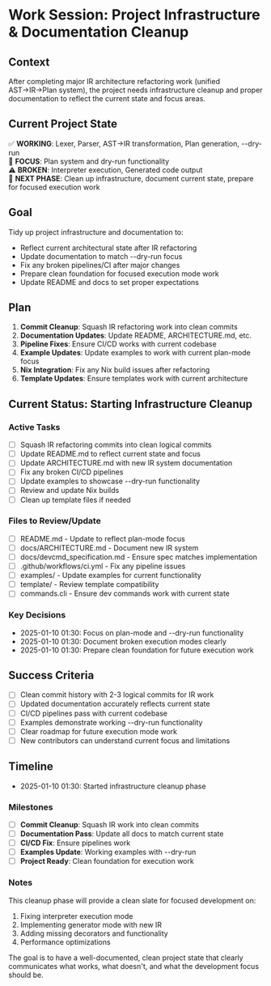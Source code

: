 # Work Session: Project Infrastructure & Documentation Cleanup

## Context
After completing major IR architecture refactoring work (unified AST→IR→Plan system), the project needs infrastructure cleanup and proper documentation to reflect the current state and focus areas.

## Current Project State
✅ **WORKING**: Lexer, Parser, AST→IR transformation, Plan generation, --dry-run  
🚧 **FOCUS**: Plan system and dry-run functionality  
⚠️  **BROKEN**: Interpreter execution, Generated code output  
🎯 **NEXT PHASE**: Clean up infrastructure, document current state, prepare for focused execution work

## Goal
Tidy up project infrastructure and documentation to:
- Reflect current architectural state after IR refactoring
- Update documentation to match --dry-run focus
- Fix any broken pipelines/CI after major changes
- Prepare clean foundation for focused execution mode work
- Update README and docs to set proper expectations

## Plan
1. **Commit Cleanup**: Squash IR refactoring work into clean commits
2. **Documentation Updates**: Update README, ARCHITECTURE.md, etc.
3. **Pipeline Fixes**: Ensure CI/CD works with current codebase
4. **Example Updates**: Update examples to work with current plan-mode focus
5. **Nix Integration**: Fix any Nix build issues after refactoring
6. **Template Updates**: Ensure templates work with current architecture

## Current Status: Starting Infrastructure Cleanup

### Active Tasks
- [ ] Squash IR refactoring commits into clean logical commits
- [ ] Update README.md to reflect current state and focus
- [ ] Update ARCHITECTURE.md with new IR system documentation
- [ ] Fix any broken CI/CD pipelines
- [ ] Update examples to showcase --dry-run functionality
- [ ] Review and update Nix builds
- [ ] Clean up template files if needed

### Files to Review/Update
- [ ] README.md - Update to reflect plan-mode focus
- [ ] docs/ARCHITECTURE.md - Document new IR system
- [ ] docs/devcmd_specification.md - Ensure spec matches implementation
- [ ] .github/workflows/ci.yml - Fix any pipeline issues
- [ ] examples/ - Update examples for current functionality
- [ ] template/ - Review template compatibility
- [ ] commands.cli - Ensure dev commands work with current state

### Key Decisions
- 2025-01-10 01:30: Focus on plan-mode and --dry-run functionality
- 2025-01-10 01:30: Document broken execution modes clearly
- 2025-01-10 01:30: Prepare clean foundation for future execution work

## Success Criteria
- [ ] Clean commit history with 2-3 logical commits for IR work
- [ ] Updated documentation accurately reflects current state
- [ ] CI/CD pipelines pass with current codebase
- [ ] Examples demonstrate working --dry-run functionality
- [ ] Clear roadmap for future execution mode work
- [ ] New contributors can understand current focus and limitations

## Timeline
- 2025-01-10 01:30: Started infrastructure cleanup phase

### Milestones
- [ ] **Commit Cleanup**: Squash IR work into clean commits
- [ ] **Documentation Pass**: Update all docs to match current state  
- [ ] **CI/CD Fix**: Ensure pipelines work
- [ ] **Examples Update**: Working examples with --dry-run
- [ ] **Project Ready**: Clean foundation for execution work

### Notes
This cleanup phase will provide a clean slate for focused development on:
1. Fixing interpreter execution mode
2. Implementing generator mode with new IR
3. Adding missing decorators and functionality
4. Performance optimizations

The goal is to have a well-documented, clean project state that clearly communicates what works, what doesn't, and what the development focus should be.
